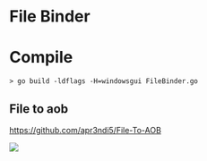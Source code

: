 # File Binder

# Compile 

`> go build -ldflags -H=windowsgui FileBinder.go`


## File to aob
https://github.com/apr3ndi5/File-To-AOB

[<img src="https://antiscan.me/images/result/Kb60xD3UycZo.png">](https://antiscan.me/scan/new/result?id=Kb60xD3UycZo)
